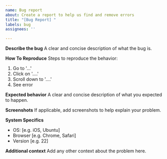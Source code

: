 ```yaml
---
name: Bug report
about: Create a report to help us find and remove errors
title: "[Bug Report] "
labels: bug
assignees: ''

---
```


**Describe the bug**
A clear and concise description of what the bug is.

**How To Reproduce**
Steps to reproduce the behavior:
1. Go to '...'
2. Click on '....'
3. Scroll down to '....'
4. See error

**Expected behavior**
A clear and concise description of what you expected to happen.

**Screenshots**
If applicable, add screenshots to help explain your problem.

**System Specifics**
 - OS: [e.g. iOS, Ubuntu]
 - Browser [e.g. Chrome, Safari]
 - Version [e.g. 22]

**Additional context**
Add any other context about the problem here.
